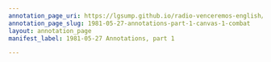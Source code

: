 ```yaml
---
annotation_page_uri: https://lgsump.github.io/radio-venceremos-english/annotations/1981-05-27-annotations-part-1-canvas-1-combat.json
annotation_page_slug: 1981-05-27-annotations-part-1-canvas-1-combat
layout: annotation_page
manifest_label: 1981-05-27 Annotations, part 1

---
```

